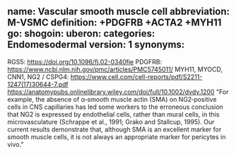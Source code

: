 name: Vascular smooth muscle cell
abbreviation: M-VSMC
definition: +PDGFRB +ACTA2 +MYH11
go:
shogoin: 
uberon:
categories: Endomesodermal
version: 1
synonyms:
---

RGS5: https://doi.org/10.1096/fj.02-0340fje
PDGFRB: https://www.ncbi.nlm.nih.gov/pmc/articles/PMC5745011/
MYH11, MYOCD, CNN1, NG2 / CSPG4: 
    https://www.cell.com/cell-reports/pdf/S2211-1247(17)30644-7.pdf
    https://anatomypubs.onlinelibrary.wiley.com/doi/full/10.1002/dvdy.1200
    "For example, the absence of α‐smooth muscle actin (SMA) on NG2‐positive cells in CNS capillaries has led some workers to the erroneous conclusion that NG2 is expressed by endothelial cells, rather than mural cells, in this microvasculature (Schrappe et al., 1991; Grako and Stallcup, 1995). Our current results demonstrate that, although SMA is an excellent marker for smooth muscle cells, it is not always an appropriate marker for pericytes in vivo."